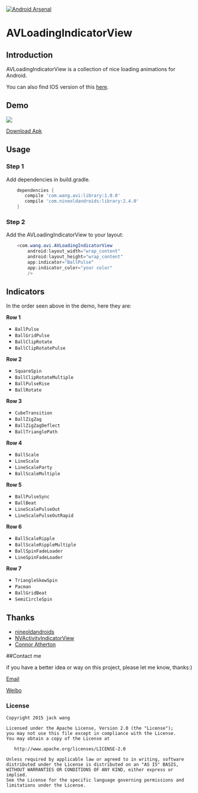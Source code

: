 [![Android Arsenal](https://img.shields.io/badge/Android%20Arsenal-AVLoadingIndicatorView-green.svg?style=flat)](https://android-arsenal.com/details/1/2686)

AVLoadingIndicatorView
===================

## Introduction
AVLoadingIndicatorView is a collection of nice loading animations for Android.

You can also find IOS version of this [here](https://github.com/ninjaprox/NVActivityIndicatorView).

## Demo
![](https://github.com/81813780/AVLoadingIndicatorView/blob/master/Demo2.gif)

[Download Apk](https://github.com/81813780/AVLoadingIndicatorView/releases/download/getSampleApk/app-debug.apk)

## Usage

### Step 1

Add dependencies in build.gradle.
```groovy
    dependencies {
       compile 'com.wang.avi:library:1.0.0'
       compile 'com.nineoldandroids:library:2.4.0'
    }
```

### Step 2

Add the AVLoadingIndicatorView to your layout:
```java
    <com.wang.avi.AVLoadingIndicatorView
        android:layout_width="wrap_content"
        android:layout_height="wrap_content"
        app:indicator="BallPulse"
        app:indicator_color="your color"
        />
```

## Indicators

In the order seen above in the demo, here they are:

**Row 1**
 * `BallPulse`
 * `BallGridPulse`
 * `BallClipRotate`
 * `BallClipRotatePulse`

**Row 2**
 * `SquareSpin`
 * `BallClipRotateMultiple`
 * `BallPulseRise`
 * `BallRotate`

**Row 3**
 * `CubeTransition`
 * `BallZigZag`
 * `BallZigZagDeflect`
 * `BallTrianglePath`

**Row 4**
 * `BallScale`
 * `LineScale`
 * `LineScaleParty`
 * `BallScaleMultiple`

**Row 5**
 * `BallPulseSync`
 * `BallBeat`
 * `LineScalePulseOut`
 * `LineScalePulseOutRapid`

**Row 6**
 * `BallScaleRipple`
 * `BallScaleRippleMultiple`
 * `BallSpinFadeLoader`
 * `LineSpinFadeLoader`

**Row 7**
 * `TriangleSkewSpin`
 * `Pacman`
 * `BallGridBeat`
 * `SemiCircleSpin`

## Thanks
- [nineoldandroids](https://github.com/JakeWharton/NineOldAndroids)
- [NVActivityIndicatorView](https://github.com/ninjaprox/NVActivityIndicatorView)
- [Connor Atherton](https://github.com/ConnorAtherton)

##Contact me

 if you have a better idea or way on this project, please let me know, thanks:)

[Email](mailto:81813780@qq.com)

[Weibo](http://weibo.com/601265161)




### License
```
Copyright 2015 jack wang

Licensed under the Apache License, Version 2.0 (the "License");
you may not use this file except in compliance with the License.
You may obtain a copy of the License at

   http://www.apache.org/licenses/LICENSE-2.0

Unless required by applicable law or agreed to in writing, software
distributed under the License is distributed on an "AS IS" BASIS,
WITHOUT WARRANTIES OR CONDITIONS OF ANY KIND, either express or implied.
See the License for the specific language governing permissions and
limitations under the License.
```

